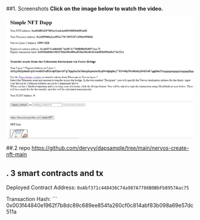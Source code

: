##1. Screenshots
**Click on the image below to watch the video.** 

[![preview](https://raw.githubusercontent.com/deryyy/gitcoin/e5e5411ffea93fbf7ed2c7607d1d1d450a6feaef/TAS%207/TAS%207.png)](https://youtu.be/pP54flATFWg) 



##.2 repo
https://github.com/deryyy/dapsample/tree/main/nervos-create-nft-main


## . 3 smart contracts and tx

Deployed Contract Address: ``` 0xAbf371c448436C74a987A7786B0BbFb8957Aac75 ``` 

Transaction Hash: ``` 0x003f44840e1962f7b8dc89c689ee854fa260cf0c814abf83b098a69e57dc511a

